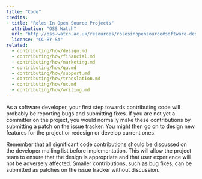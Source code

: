 ```yaml
---
title: "Code"
credits:
- title: "Roles In Open Source Projects"
  attribution: "OSS Watch"
  url: "http://oss-watch.ac.uk/resources/rolesinopensource#software-design-and-implementation"
  license: "CC-BY-SA"
related:
  - contributing/how/design.md
  - contributing/how/financial.md
  - contributing/how/marketing.md
  - contributing/how/qa.md
  - contributing/how/support.md
  - contributing/how/translation.md
  - contributing/how/ux.md
  - contributing/how/writing.md
---
```


As a software developer, your first step towards contributing code will probably be reporting bugs and submitting fixes. If you are not yet a committer on the project, you would normally make these contributions by submitting a patch on the issue tracker. You might then go on to design new features for the project or redesign or develop current ones.

Remember that all significant code contributions should be discussed on the developer mailing list before implementation. This will allow the project team to ensure that the design is appropriate and that user experience will not be adversely affected. Smaller contributions, such as bug fixes, can be submitted as patches on the issue tracker without discussion.
